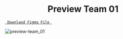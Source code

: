 <h1 align="center">Preview Team 01</h1>

<a align ="center" href="https://github.com/Dezenix/website-screens/blob/main/Team_Section/Team01/Team01.fig "> `  Downlaod Figma File  `</a>


![preview-team_01](https://github.com/Dezenix/website-screens/blob/main/Team_Section/Team01/Preview%20Team%2001.png)

